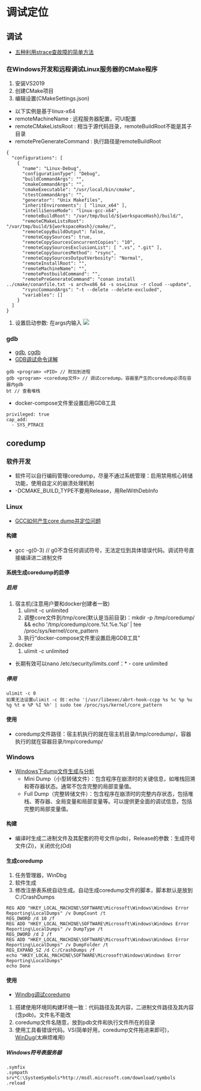 # 调试定位
## 调试
* [五种利用strace查故障的简单方法](https://blog.csdn.net/csdn265/article/details/70050168)

### 在Windows开发和远程调试Linux服务器的CMake程序
1. 安装VS2019
1. 创建CMake项目
1. 编辑设置(CMakeSettings.json)
  * 以下实例是基于linux-x64
  * remoteMachineName : 远程服务器配置，可UI配置
  * remoteCMakeListsRoot : 相当于源代码目录，remoteBuildRoot不能是其子目录
  * remotePreGenerateCommand : 执行路径是remoteBuildRoot
```
{
  "configurations": [
    {
      "name": "Linux-Debug",
      "configurationType": "Debug",
      "buildCommandArgs": "",
      "cmakeCommandArgs": "",
      "cmakeExecutable": "/usr/local/bin/cmake",
      "ctestCommandArgs": "",
      "generator": "Unix Makefiles",
      "inheritEnvironments": [ "linux_x64" ],
      "intelliSenseMode": "linux-gcc-x64",
      "remoteBuildRoot": "/var/tmp/build/${workspaceHash}/build/",
      "remoteCMakeListsRoot": "/var/tmp/build/${workspaceHash}/cmake/",
      "remoteCopyBuildOutput": false,
      "remoteCopySources": true,
      "remoteCopySourcesConcurrentCopies": "10",
      "remoteCopySourcesExclusionList": [ ".vs", ".git" ],
      "remoteCopySourcesMethod": "rsync",
      "remoteCopySourcesOutputVerbosity": "Normal",
      "remoteInstallRoot": "",
      "remoteMachineName": "",
      "remotePostbuildCommand": "",
      "remotePreGenerateCommand": "conan install ../cmake/conanfile.txt -s arch=x86_64 -s os=Linux -r cloud --update",
      "rsyncCommandArgs": "-t --delete --delete-excluded",
      "variables": []
    }
  ]
}
```
1. 设置启动参数: 在args内输入
![](./s/common/debug_params.jpg)

### gdb
* [gdb](https://www.cnblogs.com/sting2me/p/7745551.html), [cgdb](https://cgdb.github.io/)
* [GDB调试命令详解](https://blog.csdn.net/Linux7985/article/details/52399439)

```
gdb <program> <PID> // 附加到进程
gdb <program> <coredump文件> // 调试coredump。容器里产生的coredump必须在容器内gdb
bt // 查看堆栈
```

* docker-compose文件里设置启用GDB工具
```
privileged: true
cap_add:
  - SYS_PTRACE
```

## coredump
### 软件开发
* 软件可以自行编码管理coredump，尽量不通过系统管理：启用禁用核心转储功能，使用自定义的崩溃处理机制
* -DCMAKE_BUILD_TYPE不要用Release，用RelWithDebInfo

### Linux
* [GCC如何产生core dump并定位问题](https://blog.csdn.net/pbymw8iwm/article/details/7035736)

#### 构建
* gcc -g(0-3) // g0不含任何调试符号，无法定位到具体错误代码。调试符号直接编译进二进制文件

#### 系统生成coredump的启停
##### 启用
1. 宿主机(注意用户要和docker创建者一致)
    1. ulimit -c unlimited
    1. 调整core文件到/tmp/core(默认是当前目录)：mkdir -p /tmp/coredump/ && echo '/tmp/coredump/core.%t.%e.%p' | tee /proc/sys/kernel/core_pattern
    1. 执行“docker-compose文件里设置启用GDB工具”
1. docker
    1. ulimit -c unlimited

* 长期有效可以nano /etc/security/limits.conf：* - core unlimited

##### 停用
```
ulimit -c 0
如果无法设置ulimit -c 则：echo '|/usr/libexec/abrt-hook-ccpp %s %c %p %u %g %t e %P %I %h' | sudo tee /proc/sys/kernel/core_pattern
```

#### 使用
* coredump文件路径：宿主机执行的就在宿主机目录/tmp/coredump/，容器执行的就在容器目录/tmp/coredump/

### Windows
* [Windows下dump文件生成与分析](https://blog.csdn.net/libaineu2004/article/details/81169061)
  * Mini Dump（小型转储文件）：包含程序在崩溃时的关键信息，如堆栈回溯和寄存器状态。通常不包含完整的局部变量值。
  * Full Dump（完整转储文件）：包含程序在崩溃时的完整内存状态，包括堆栈、寄存器、全局变量和局部变量等。可以提供更全面的调试信息，包括完整的局部变量值。

#### 构建
* 编译时生成二进制文件及其配套的符号文件(pdb)，Release的参数：生成符号文件(Zi)，关闭优化(Od)

#### 生成coredump
1. 任务管理器，WinDbg
1. 软件生成
1. 修改注册表系统自动生成。自动生成coredump文件的脚本，脚本默认是放到C:/CrashDumps
```
REG ADD "HKEY_LOCAL_MACHINE\SOFTWARE\Microsoft\Windows\Windows Error Reporting\LocalDumps" /v DumpCount /t
REG_DWORD /d 10 /f
REG ADD "HKEY_LOCAL_MACHINE\SOFTWARE\Microsoft\Windows\Windows Error Reporting\LocalDumps" /v DumpType /t
REG_DWORD /d 2 /f
REG ADD "HKEY_LOCAL_MACHINE\SOFTWARE\Microsoft\Windows\Windows Error Reporting\LocalDumps" /v DumpFolder /t
REG_EXPAND_SZ /d C:/CrashDumps /f
echo "HKEY_LOCAL_MACHINE\SOFTWARE\Microsoft\Windows\Windows Error Reporting\LocalDumps"
echo Done
```

#### 使用
* [Windbg调试coredump](https://blog.csdn.net/CJF_iceKing/article/details/51955540)

1. 搭建使用环境同构建环境一致：代码路径及其内容，二进制文件路径及其内容(含pdb)。文件名不能改
1. coredump文件名随意，放到pdb文件和执行文件所在的目录
1. 使用工具看错误代码。VS(简单好用，coredump文件拖进来即可)，[WinDug](https://learn.microsoft.com/zh-CN/windows-hardware/drivers/debugger/)(太麻烦难用)

##### Windows符号表服务器
```
.symfix
.sympath srv*C:\SystemSymbols*http://msdl.microsoft.com/download/symbols
.reload
```

